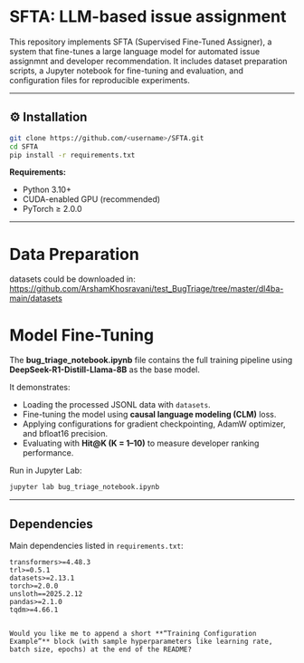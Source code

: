 

# SFTA: LLM-based issue assignment

This repository implements SFTA (Supervised Fine-Tuned Assigner), a system that fine-tunes a large language model for automated issue assignmnt and developer recommendation.
It includes dataset preparation scripts, a Jupyter notebook for fine-tuning and evaluation, and configuration files for reproducible experiments.

---


## ⚙️ Installation

```bash
git clone https://github.com/<username>/SFTA.git
cd SFTA
pip install -r requirements.txt
```

**Requirements:**

* Python 3.10+
* CUDA-enabled GPU (recommended)
* PyTorch ≥ 2.0.0

---

# Data Preparation

datasets could be downloaded in: https://github.com/ArshamKhosravani/test_BugTriage/tree/master/dl4ba-main/datasets

# Model Fine-Tuning

The **bug_triage_notebook.ipynb** file contains the full training pipeline using **DeepSeek-R1-Distill-Llama-8B** as the base model.

It demonstrates:

* Loading the processed JSONL data with `datasets`.
* Fine-tuning the model using **causal language modeling (CLM)** loss.
* Applying configurations for gradient checkpointing, AdamW optimizer, and bfloat16 precision.
* Evaluating with **Hit@K (K = 1–10)** to measure developer ranking performance.

Run in Jupyter Lab:

```bash
jupyter lab bug_triage_notebook.ipynb
```

---

## Dependencies

Main dependencies listed in `requirements.txt`:

```text
transformers>=4.48.3
trl>=0.5.1
datasets>=2.13.1
torch>=2.0.0
unsloth==2025.2.12
pandas>=2.1.0
tqdm>=4.66.1


Would you like me to append a short **“Training Configuration Example”** block (with sample hyperparameters like learning rate, batch size, epochs) at the end of the README?
